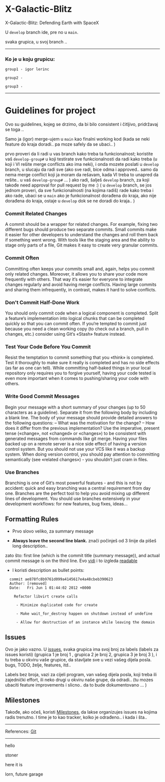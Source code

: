 # X-Galactic-Blitz
X-Galactic-Blitz: Defending Earth with SpaceX



U `develop` branch ide, pre no u `main`.

svaka grupica, u svoj branch .. 

---------
### Ko je u koju grupicu: 
```
group1 - igor lerinc

group2 - 

group3 - 
```




-----------


# Guidelines for project
Ovo su guidelines, kojeg se drzimo, da bi bilo consistent i čitljivo, pridržavaj se toga .. 


Samo ja (igor) merge-ujem u `main` kao finalni working kod (kada se neki feature do kraja doradi.. pa moze safely da se ubaci.. )

prvo proveri da li radi u vas branch kako treba ta funkcionalnost;
koristite vaš `develop-group#` u koji testirate sve funkcionalnosti da radi kako treba (u koji i VI rešite merge conflicts ako ima neki), i onda mozete poslati u `develop` branch, u slucaju da radi sve (ako sve radi, bice odma i approved.. samo da nema merge conflict koji ja moram da rešavam, kada VI treba to unapred da rešite.. u vaš `develop-group#` ...  )
ako radi, šalješ `develop` branch, za koji takođe need approval for pull request by me :) ( u `develop` branch, se jos jednom proveri, da sve funkcionalnosti (na kojima radiš) rade kako treba i ako rade, ubaci se u `main` ako je funkcionalnost dorađena do kraja, ako nije dorađena do kraja, ostaje u `develop` dok se ne doradi do kraja.. )



### Commit Related Changes
A commit should be a wrapper for related changes. For example, fixing two different bugs should produce two separate commits. Small commits make it easier for other developers to understand the changes and roll them back if something went wrong.
With tools like the staging area and the ability to stage only parts of a file, Git makes it easy to create very granular commits.
	
### Commit Often
Committing often keeps your commits small and, again, helps you commit only related changes. Moreover, it allows you to share your code more frequently with others. That way it‘s easier for everyone to integrate changes regularly and avoid having merge conflicts. Having large commits and sharing them infrequently, in contrast, makes it hard to solve conflicts.

### Don't Commit Half-Done Work
You should only commit code when a logical component is completed.
Split a feature‘s implementation into logical chunks that can be completed quickly so that you can commit often. If you‘re tempted to commit just because you need a clean working copy (to check out a branch, pull in changes, etc.) consider using Git‘s «Stash» feature instead.

### Test Your Code Before You Commit
Resist the temptation to commit something that you «think» is completed. Test it thoroughly to make sure it really is completed and has no side effects (as far as one can tell). While committing half-baked things in your local repository only requires you to forgive yourself, having your code tested is even more important when it comes to pushing/sharing your code with others.

### Write Good Commit Messages
Begin your message with a short summary of your changes (up to 50 characters as a guideline). Separate it from
the following body by including a blank line. The body of your message should provide detailed answers to the following questions:
– What was the motivation for the change? – How does it differ from the previous
implementation?
Use the imperative, present tense («change», not «changed» or «changes») to be consistent with generated messages from commands like git merge.
Having your files backed up on a remote server is a nice side effect of having a version control system. But you should not use your VCS like it was a backup system. When doing version control, you should pay attention to committing semantically (see «related changes») - you shouldn‘t just cram in files.


### Use Branches
Branching is one of Git‘s most powerful features - and this is not by accident: quick and easy branching was a central requirement from day one. Branches are the perfect tool to help you avoid mixing up different lines of development. You should use branches extensively in your development workflows: for new features, bug fixes, ideas...



## Formatting Rules

- Prvo slovo veliko, za summary message

- __Always leave the second line blank.__  znači počinješ od 3 linije da pišeš long description..

zato što: first line (which is the commit title (summary message)), and actual commit message is on the third line.
Evo [vidi](https://imgur.com/shMknul.png) i to izgleda [readable](https://imgur.com/Xzqo3ya.png)

- I koristi description as bullet points:
```
  commit ae878fc8b9761d099a4145617e4a48cbeb390623
  Author: [removed]
  Date:   Fri Jun 1 01:44:02 2012 +0000

    Refactor libvirt create calls

     - Minimize duplicated code for create

     - Make wait_for_destroy happen on shutdown instead of undefine

     - Allow for destruction of an instance while leaving the domain
```



## Issues
Ovo je jako vazno. 
U [issues](https://github.com/Linuxiness/X-Galactic-Blitz/issues), svaka grupica ima svoj broj za labels (labels za issues koristi) (grupica 1 je broj 1 , grupica 2 je broj 2, grupica 3 je broj 3 ),
i tu treba u okviru vaše grupice, da stavljate sve u vezi vašeg dijela posla. bugs, TODO, želje, features, itd.. 

Labels bez broja, vazi za cijeli program, van vašeg dijela posla, koji treba ili zajednički effort, ili neko drugi u okviru naše grupe, da odradi.. (tu mozes ubaciti feature improvements i slicno.. da to bude dokumentovano ... )


## Milestones
Takođe, ako oćeš, koristi [Milestones](https://github.com/Linuxiness/X-Galactic-Blitz/milestones), da lakse organizujes issues na kojima radis trenutno. 
I time je to kao tracker, kolko je odrađeno.. i kada i šta.. 

---------------------------------

References: 
[Git](https://quickref.me/git)



---------------------------------

hello

stoner


here it is

lorn, future garage
